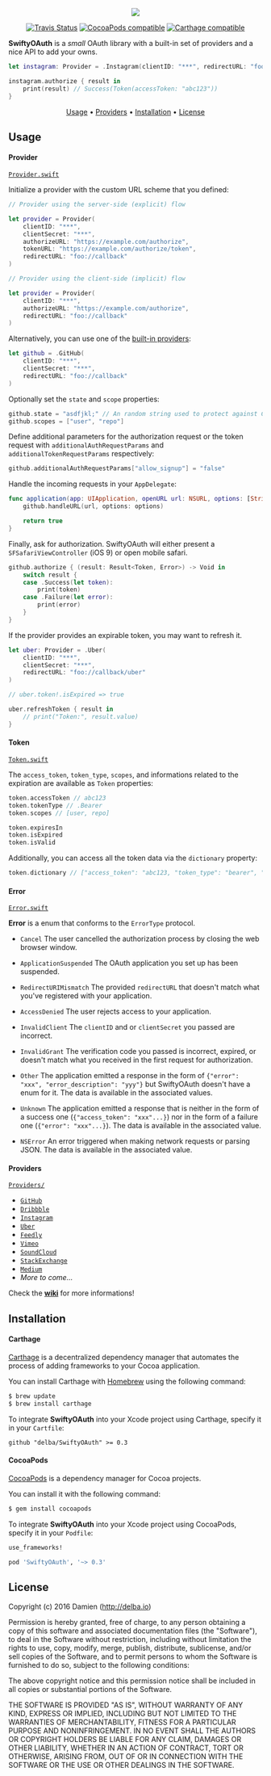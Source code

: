 <p align="center">
  <img src="https://raw.githubusercontent.com/delba/SwiftyOAuth/assets/SwiftyOAuth%402x.png">
</p>

<p align="center">
    <a href="https://travis-ci.org/delba/SwiftyOAuth"><img alt="Travis Status" src="https://img.shields.io/travis/delba/SwiftyOAuth.svg"/></a>
    <a href="https://img.shields.io/cocoapods/v/SwityOAuth.svg"><img alt="CocoaPods compatible" src="https://img.shields.io/cocoapods/v/SwiftyOAuth.svg"/></a>
    <a href="https://github.com/Carthage/Carthage"><img alt="Carthage compatible" src="https://img.shields.io/badge/Carthage-compatible-4BC51D.svg?style=flat"/></a>
</p>

**SwiftyOAuth** is a *small* OAuth library with a built-in set of providers and a nice API to add your owns.

```swift
let instagram: Provider = .Instagram(clientID: "***", redirectURL: "foo://callback")

instagram.authorize { result in
    print(result) // Success(Token(accessToken: "abc123"))
}
```

<p align="center">
  <a href="#usage">Usage</a> • <a href="#providers">Providers</a> • <a href="#installation">Installation</a> • <a href="#license">License</a>
</p>

## Usage

#### Provider

[`Provider.swift`](https://github.com/delba/SwiftyOAuth/blob/master/Source/Provider.swift)

Initialize a provider with the custom URL scheme that you defined:

```swift
// Provider using the server-side (explicit) flow

let provider = Provider(
    clientID: "***",
    clientSecret: "***",
    authorizeURL: "https://example.com/authorize",
    tokenURL: "https://example.com/authorize/token",
    redirectURL: "foo://callback"
)

// Provider using the client-side (implicit) flow

let provider = Provider(
    clientID: "***",
    authorizeURL: "https://example.com/authorize",
    redirectURL: "foo://callback"
)
```

Alternatively, you can use one of the [built-in providers](https://github.com/delba/SwiftyOAuth#providers):

```swift
let github = .GitHub(
    clientID: "***",
    clientSecret: "***",
    redirectURL: "foo://callback"
)
```

Optionally set the `state` and `scope` properties:

```swift
github.state = "asdfjkl;" // An random string used to protect against CSRF attacks.
github.scopes = ["user", "repo"]
```

Define additional parameters for the authorization request or the token request with `additionalAuthRequestParams` and `additionalTokenRequestParams` respectively:

```swift
github.additionalAuthRequestParams["allow_signup"] = "false"
```

Handle the incoming requests in your `AppDelegate`:

```swift
func application(app: UIApplication, openURL url: NSURL, options: [String : AnyObject]) -> Bool {
    github.handleURL(url, options: options)

    return true
}
```

Finally, ask for authorization. SwiftyOAuth will either present a `SFSafariViewController` (iOS 9) or open mobile safari.

```swift
github.authorize { (result: Result<Token, Error>) -> Void in
    switch result {
    case .Success(let token):
        print(token)
    case .Failure(let error):
        print(error)
    }
}
```

If the provider provides an expirable token, you may want to refresh it.

```swift
let uber: Provider = .Uber(
    clientID: "***",
    clientSecret: "***",
    redirectURL: "foo://callback/uber"
)

// uber.token!.isExpired => true

uber.refreshToken { result in
    // print("Token:", result.value)
}
```

#### Token

[`Token.swift`](https://github.com/delba/SwiftyOAuth/blob/master/Source/Token.swift)

The `access_token`, `token_type`, `scopes`, and informations related to the expiration are available as `Token` properties:

```swift
token.accessToken // abc123
token.tokenType // .Bearer
token.scopes // [user, repo]

token.expiresIn
token.isExpired
token.isValid
```

Additionally, you can access all the token data via the `dictionary` property:

```swift
token.dictionary // ["access_token": "abc123, "token_type": "bearer", "scope": "user repo"]
```

#### Error

[`Error.swift`](https://github.com/delba/SwiftyOAuth/blob/master/Source/Error.swift)

**Error** is a enum that conforms to the `ErrorType` protocol.

- `Cancel` The user cancelled the authorization process by closing the web browser window.

- `ApplicationSuspended` The OAuth application you set up has been suspended.

- `RedirectURIMismatch` The provided `redirectURL` that doesn't match what you've registered with your application.

- `AccessDenied` The user rejects access to your application.

- `InvalidClient` The `clientID` and or `clientSecret` you passed are incorrect.

- `InvalidGrant` The verification code you passed is incorrect, expired, or doesn't match what you received in the first request for authorization.

- `Other` The application emitted a response in the form of `{"error": "xxx", "error_description": "yyy"}` but SwiftyOAuth doesn't have a enum for it. The data is available in the associated values.

- `Unknown` The application emitted a response that is neither in the form of a success one (`{"access_token": "xxx"...}`) nor in the form of a failure one (`{"error": "xxx"...}`). The data is available in the associated value.

- `NSError` An error triggered when making network requests or parsing JSON. The data is available in the associated value.

#### Providers

[`Providers/`](https://github.com/delba/SwiftyOAuth/tree/master/Source/Providers)

- [`GitHub`](https://github.com/delba/SwiftyOAuth/blob/master/Source/Providers/GitHub.swift)
- [`Dribbble`](https://github.com/delba/SwiftyOAuth/blob/master/Source/Providers/Dribbble.swift)
- [`Instagram`](https://github.com/delba/SwiftyOAuth/blob/master/Source/Providers/Instagram.swift)
- [`Uber`](https://github.com/delba/SwiftyOAuth/blob/master/Source/Providers/Uber.swift)
- [`Feedly`](https://github.com/delba/SwiftyOAuth/blob/master/Source/Providers/Feedly.swift)
- [`Vimeo`](https://github.com/delba/SwiftyOAuth/blob/master/Source/Providers/Vimeo.swift)
- [`SoundCloud`](https://github.com/delba/SwiftyOAuth/blob/master/Source/Providers/SoundCloud.swift)
- [`StackExchange`](https://github.com/delba/SwiftyOAuth/blob/master/Source/Providers/StackExchange.swift)
- [`Medium`](https://github.com/delba/SwiftyOAuth/blob/master/Source/Providers/Medium.swift)
- *More to come...*

Check the [**wiki**](https://github.com/delba/SwiftyOAuth/wiki) for more informations!

## Installation

#### Carthage

[Carthage](https://github.com/Carthage/Carthage) is a decentralized dependency manager that automates the process of adding frameworks to your Cocoa application.

You can install Carthage with [Homebrew](http://brew.sh/) using the following command:

```bash
$ brew update
$ brew install carthage
```

To integrate **SwiftyOAuth** into your Xcode project using Carthage, specify it in your `Cartfile`:

```ogdl
github "delba/SwiftyOAuth" >= 0.3
```

#### CocoaPods

[CocoaPods](http://cocoapods.org) is a dependency manager for Cocoa projects.

You can install it with the following command:

```bash
$ gem install cocoapods
```

To integrate **SwiftyOAuth** into your Xcode project using CocoaPods, specify it in your `Podfile`:

```ruby
use_frameworks!

pod 'SwiftyOAuth', '~> 0.3'
```

## License

Copyright (c) 2016 Damien (http://delba.io)

Permission is hereby granted, free of charge, to any person obtaining a copy
of this software and associated documentation files (the "Software"), to deal
in the Software without restriction, including without limitation the rights
to use, copy, modify, merge, publish, distribute, sublicense, and/or sell
copies of the Software, and to permit persons to whom the Software is
furnished to do so, subject to the following conditions:

The above copyright notice and this permission notice shall be included in all
copies or substantial portions of the Software.

THE SOFTWARE IS PROVIDED "AS IS", WITHOUT WARRANTY OF ANY KIND, EXPRESS OR
IMPLIED, INCLUDING BUT NOT LIMITED TO THE WARRANTIES OF MERCHANTABILITY,
FITNESS FOR A PARTICULAR PURPOSE AND NONINFRINGEMENT. IN NO EVENT SHALL THE
AUTHORS OR COPYRIGHT HOLDERS BE LIABLE FOR ANY CLAIM, DAMAGES OR OTHER
LIABILITY, WHETHER IN AN ACTION OF CONTRACT, TORT OR OTHERWISE, ARISING FROM,
OUT OF OR IN CONNECTION WITH THE SOFTWARE OR THE USE OR OTHER DEALINGS IN THE
SOFTWARE.
